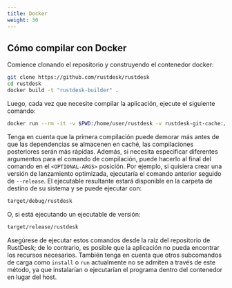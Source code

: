 ```yaml
---
title: Docker 
weight: 30
---
```



## Cómo compilar con Docker

Comience clonando el repositorio y construyendo el contenedor docker:

```sh
git clone https://github.com/rustdesk/rustdesk
cd rustdesk
docker build -t "rustdesk-builder" .
```

Luego, cada vez que necesite compilar la aplicación, ejecute el siguiente comando:

```sh
docker run --rm -it -v $PWD:/home/user/rustdesk -v rustdesk-git-cache:/home/user/.cargo/git -v rustdesk-registry-cache:/home/user/.cargo/registry -e PUID="$(id -u)" -e PGID="$(id -g)" rustdesk-builder
```

Tenga en cuenta que la primera compilación puede demorar más antes de que las dependencias se almacenen en caché, las compilaciones posteriores serán más rápidas. Además, si necesita especificar diferentes argumentos para el comando de compilación, puede hacerlo al final del comando en el `<OPTIONAL-ARGS>` posición. Por ejemplo, si quisiera crear una versión de lanzamiento optimizada, ejecutaría el comando anterior seguido de `--release`. El ejecutable resultante estará disponible en la carpeta de destino de su sistema y se puede ejecutar con:

```sh
target/debug/rustdesk
```

O, si está ejecutando un ejecutable de versión:

```sh
target/release/rustdesk
```

Asegúrese de ejecutar estos comandos desde la raíz del repositorio de RustDesk; de lo contrario, es posible que la aplicación no pueda encontrar los recursos necesarios. También tenga en cuenta que otros subcomandos de carga como `install` o `run` actualmente no se admiten a través de este método, ya que instalarían o ejecutarían el programa dentro del contenedor en lugar del host.